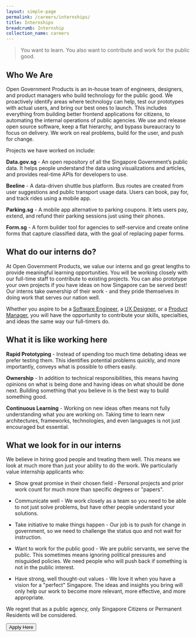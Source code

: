 ```yaml
---
layout: simple-page
permalink: /careers/internships/
title: Internships
breadcrumb: Internship
collection_name: careers
---
```


> You want to learn. You also want to contribute and work for the public good.

<!-- Here's a look at what our interns have to say about working here.

> nice video here -->

## Who We Are

Open Government Products is an in-house team of engineers, designers, and product managers who build technology for the public good. We proactively identify areas where technology can help, test our prototypes with actual users, and bring our best ones to launch. This includes everything from building better frontend applications for citizens, to automating the internal operations of public agencies. We use and release open source software, keep a flat hierarchy, and bypass bureaucracy to focus on delivery. We work on real problems, build for the user, and push for change.

Projects we have worked on include:

**Data.gov.sg** - An open repository of all the Singapore Government’s public data. It helps people understand the data using visualizations and articles, and provides real-time APIs for developers to use.

**Beeline** - A data-driven shuttle bus platform. Bus routes are created from user suggestions and public transport usage data. Users can book, pay for, and track rides using a mobile app.

**Parking.sg** - A mobile app alternative to parking coupons. It lets users pay, extend, and refund their parking sessions just using their phones.

**Form.sg** - A form builder tool for agencies to self-service and create online forms that capture classified data, with the goal of replacing paper forms.

## What do our interns do?

At Open Government Products, we value our interns and go great lengths to provide meaningful learning opportunities. You will be working closely with our full-time staff to contribute to existing projects. You can also prototype your own projects if you have ideas on how Singapore can be served best! Our interns take ownership of their work - and they pride themselves in doing work that serves our nation well.

Whether you aspire to be a [Software Engineer](/careers/software-engineer/), a [UX Designer](/careers/ux-designer/), or a [Product Manager](/careers/product-manager/), you will have the opportunity to contribute your skills, specialties, and ideas the same way our full-timers do.

## What it is like working here

**Rapid Prototyping** - Instead of spending too much time debating ideas we prefer testing them. This identifies potential problems quickly, and more importantly, conveys what is possible to others easily.

**Ownership** - In addition to technical responsibilities, this means having opinions on what is being done and having ideas on what should be done next. Building something that you believe in is the best way to build something good.

**Continuous Learning** - Working on new ideas often means not fully understanding what you are working on. Taking time to learn new architectures, frameworks, technologies, and even languages is not just encouraged but essential.

## What we look for in our interns

We believe in hiring good people and treating them well. This means we look at much more than just your ability to do the work. We particularly value internship applicants who:

* Show great promise in their chosen field - Personal projects and prior work count for much more than specific degrees or "papers".

* Communicate well - We work closely as a team so you need to be able to not just solve problems, but have other people understand your solutions.

* Take initiative to make things happen - Our job is to push for change in government, so we need to challenge the status quo and not wait for instruction.

* Want to work for the public good - We are public servants, we serve the public. This sometimes means ignoring political pressures and misguided policies. We need people who will push back if something is not in the public interest.

* Have strong, well thought-out values - We love it when you have a vision for a "perfect" Singapore. The ideas and insights you bring will only help our work to become more relevant, more effective, and more appropriate.

We regret that as a public agency, only Singapore Citizens or Permanent Residents will be considered.

<a href="http://go.gov.sg/ogp-jobs" target="_blank">
    <button class="bp-button is-secondary is-medium has-text-white is-uppercase search-button">
        Apply Here
    </button>
</a>
